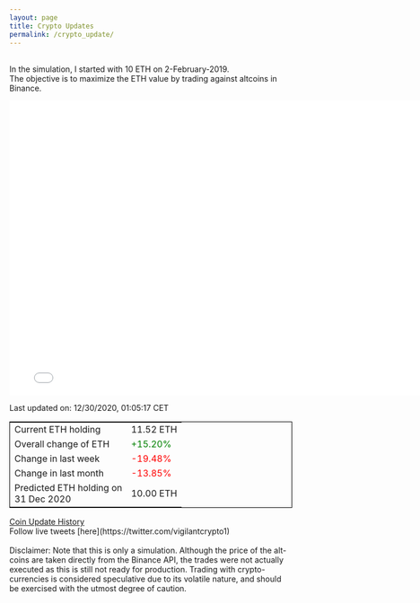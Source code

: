 ```yaml
---
layout: page
title: Crypto Updates
permalink: /crypto_update/
---
```

<!-- Global site tag (gtag.js) - Google Analytics -->
<script async src="https://www.googletagmanager.com/gtag/js?id=UA-103831149-5"></script>
<script>
  window.dataLayer = window.dataLayer || [];
  function gtag(){dataLayer.push(arguments);}
  gtag('js', new Date());

  gtag('config', 'UA-103831149-5');
</script>
<br>In the simulation, I started with 10 ETH on 2-February-2019.<br>The objective is to maximize the ETH value by trading against altcoins 
in Binance.

<iframe width="775" height="525" frameborder="0" scrolling="no" src="//plotly.com/~vikramaditya91/109.embed"></iframe>

Last updated on: 12/30/2020, 01:05:17 CET 
<table style="border:1px solid black;margin-left:auto;margin-right:auto;">
	<tbody>
	<tr>
		<td>Current ETH holding</td>
		<td>     11.52 ETH</td>
	</tr>
	<tr>
		<td>Overall change of ETH</td>
		<td><font color="green">+15.20%</font></td>
	</tr>
	<tr>
		<td>Change in last week</td>
		<td><font color="red">-19.48%</font></td>
	</tr>
	<tr>
		<td>Change in last month</td>
		<td><font color="red">-13.85%</font></td>
	</tr>
    <tr>
		<td>Predicted ETH holding on<br>31 Dec 2020</td>
		<td>     10.00 ETH</td>
	</tr>
	</tbody>
</table>
<a href="{{ site.baseurl }}/crypto_history">Coin Update History</a>
<br>
Follow live tweets [here](https://twitter.com/vigilantcrypto1)
<br>
<br>
Disclaimer:
Note that this is only a simulation. Although the price of the alt-coins are taken directly from the Binance API, the trades were not actually executed as this is still not ready for production.
Trading with crypto-currencies is considered speculative due to its volatile nature, and should be exercised with the utmost degree of caution.